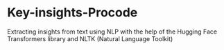 # Key-insights-Procode
Extracting insights from text using NLP with the help of the Hugging Face Transformers library and NLTK (Natural Language Toolkit)
